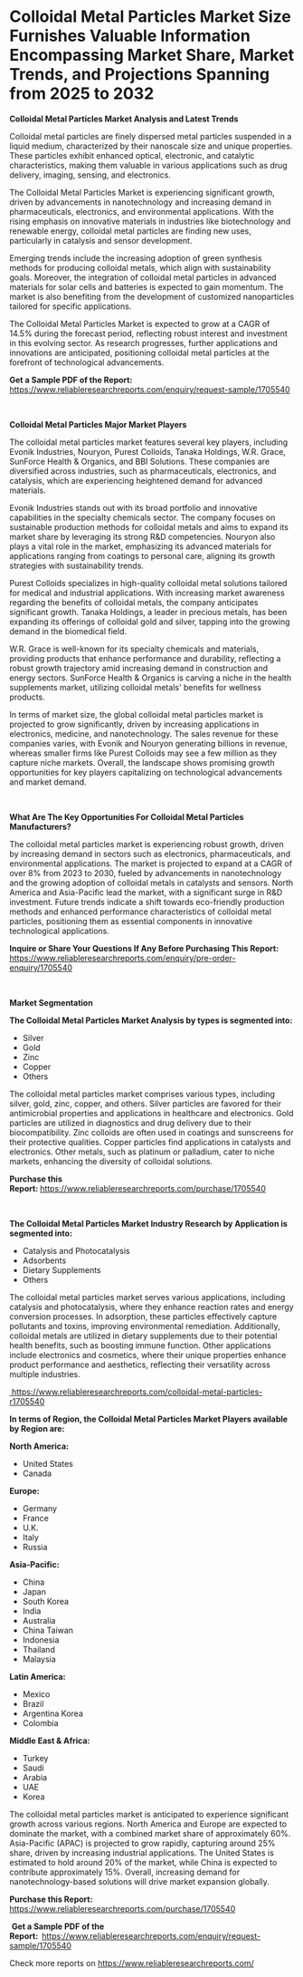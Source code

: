 <p><h1>Colloidal Metal Particles Market Size Furnishes Valuable Information Encompassing Market Share, Market Trends, and Projections Spanning from 2025 to 2032</h1></p><p><strong>Colloidal Metal Particles Market Analysis and Latest Trends</strong></p>
<p><p>Colloidal metal particles are finely dispersed metal particles suspended in a liquid medium, characterized by their nanoscale size and unique properties. These particles exhibit enhanced optical, electronic, and catalytic characteristics, making them valuable in various applications such as drug delivery, imaging, sensing, and electronics.</p><p>The Colloidal Metal Particles Market is experiencing significant growth, driven by advancements in nanotechnology and increasing demand in pharmaceuticals, electronics, and environmental applications. With the rising emphasis on innovative materials in industries like biotechnology and renewable energy, colloidal metal particles are finding new uses, particularly in catalysis and sensor development.</p><p>Emerging trends include the increasing adoption of green synthesis methods for producing colloidal metals, which align with sustainability goals. Moreover, the integration of colloidal metal particles in advanced materials for solar cells and batteries is expected to gain momentum. The market is also benefiting from the development of customized nanoparticles tailored for specific applications.</p><p>The Colloidal Metal Particles Market is expected to grow at a CAGR of 14.5% during the forecast period, reflecting robust interest and investment in this evolving sector. As research progresses, further applications and innovations are anticipated, positioning colloidal metal particles at the forefront of technological advancements.</p></p>
<p><strong>Get a Sample PDF of the Report:&nbsp;</strong> <a href="https://www.reliableresearchreports.com/enquiry/request-sample/1705540?utm_campaign=3275&utm_medium=2&utm_source=Github&utm_content=ia&utm_term=31032025&utm_id=colloidal-metal-particles">https://www.reliableresearchreports.com/enquiry/request-sample/1705540</a></p>
<p>&nbsp;</p>
<p><strong>Colloidal Metal Particles Major Market Players</strong></p>
<p><p>The colloidal metal particles market features several key players, including Evonik Industries, Nouryon, Purest Colloids, Tanaka Holdings, W.R. Grace, SunForce Health & Organics, and BBI Solutions. These companies are diversified across industries, such as pharmaceuticals, electronics, and catalysis, which are experiencing heightened demand for advanced materials.</p><p>Evonik Industries stands out with its broad portfolio and innovative capabilities in the specialty chemicals sector. The company focuses on sustainable production methods for colloidal metals and aims to expand its market share by leveraging its strong R&D competencies. Nouryon also plays a vital role in the market, emphasizing its advanced materials for applications ranging from coatings to personal care, aligning its growth strategies with sustainability trends.</p><p>Purest Colloids specializes in high-quality colloidal metal solutions tailored for medical and industrial applications. With increasing market awareness regarding the benefits of colloidal metals, the company anticipates significant growth. Tanaka Holdings, a leader in precious metals, has been expanding its offerings of colloidal gold and silver, tapping into the growing demand in the biomedical field.</p><p>W.R. Grace is well-known for its specialty chemicals and materials, providing products that enhance performance and durability, reflecting a robust growth trajectory amid increasing demand in construction and energy sectors. SunForce Health & Organics is carving a niche in the health supplements market, utilizing colloidal metals' benefits for wellness products.</p><p>In terms of market size, the global colloidal metal particles market is projected to grow significantly, driven by increasing applications in electronics, medicine, and nanotechnology. The sales revenue for these companies varies, with Evonik and Nouryon generating billions in revenue, whereas smaller firms like Purest Colloids may see a few million as they capture niche markets. Overall, the landscape shows promising growth opportunities for key players capitalizing on technological advancements and market demand.</p></p>
<p>&nbsp;</p>
<p><strong>What Are The Key Opportunities For Colloidal Metal Particles Manufacturers?</strong></p>
<p><p>The colloidal metal particles market is experiencing robust growth, driven by increasing demand in sectors such as electronics, pharmaceuticals, and environmental applications. The market is projected to expand at a CAGR of over 8% from 2023 to 2030, fueled by advancements in nanotechnology and the growing adoption of colloidal metals in catalysts and sensors. North America and Asia-Pacific lead the market, with a significant surge in R&D investment. Future trends indicate a shift towards eco-friendly production methods and enhanced performance characteristics of colloidal metal particles, positioning them as essential components in innovative technological applications.</p></p>
<p><strong>Inquire or Share Your Questions If Any Before Purchasing This Report:</strong> <a href="https://www.reliableresearchreports.com/enquiry/pre-order-enquiry/1705540?utm_campaign=3275&utm_medium=2&utm_source=Github&utm_content=ia&utm_term=31032025&utm_id=colloidal-metal-particles">https://www.reliableresearchreports.com/enquiry/pre-order-enquiry/1705540</a></p>
<p>&nbsp;</p>
<p><strong>Market Segmentation</strong></p>
<p><strong>The Colloidal Metal Particles Market Analysis by types is segmented into:</strong></p>
<p><ul><li>Silver</li><li>Gold</li><li>Zinc</li><li>Copper</li><li>Others</li></ul></p>
<p><p>The colloidal metal particles market comprises various types, including silver, gold, zinc, copper, and others. Silver particles are favored for their antimicrobial properties and applications in healthcare and electronics. Gold particles are utilized in diagnostics and drug delivery due to their biocompatibility. Zinc colloids are often used in coatings and sunscreens for their protective qualities. Copper particles find applications in catalysts and electronics. Other metals, such as platinum or palladium, cater to niche markets, enhancing the diversity of colloidal solutions.</p></p>
<p><strong>Purchase this Report:&nbsp;</strong><a href="https://www.reliableresearchreports.com/purchase/1705540?utm_campaign=3275&utm_medium=2&utm_source=Github&utm_content=ia&utm_term=31032025&utm_id=colloidal-metal-particles">https://www.reliableresearchreports.com/purchase/1705540</a></p>
<p>&nbsp;</p>
<p><strong>The Colloidal Metal Particles Market Industry Research by Application is segmented into:</strong></p>
<p><ul><li>Catalysis and Photocatalysis</li><li>Adsorbents</li><li>Dietary Supplements</li><li>Others</li></ul></p>
<p><p>The colloidal metal particles market serves various applications, including catalysis and photocatalysis, where they enhance reaction rates and energy conversion processes. In adsorption, these particles effectively capture pollutants and toxins, improving environmental remediation. Additionally, colloidal metals are utilized in dietary supplements due to their potential health benefits, such as boosting immune function. Other applications include electronics and cosmetics, where their unique properties enhance product performance and aesthetics, reflecting their versatility across multiple industries.</p></p>
<p><a href="https://www.reliableresearchreports.com/colloidal-metal-particles-r1705540?utm_campaign=3275&utm_medium=2&utm_source=Github&utm_content=ia&utm_term=31032025&utm_id=colloidal-metal-particles">&nbsp;https://www.reliableresearchreports.com/colloidal-metal-particles-r1705540</a></p>
<p><strong>In terms of Region, the Colloidal Metal Particles Market Players available by Region are:</strong></p>
<p>
    <p> <strong> North America: </strong>
        <ul>
            <li>United States</li>
            <li>Canada</li>
        </ul>
        </p> 
    <p> <strong> Europe: </strong>
        <ul>
            <li>Germany</li>
            <li>France</li>
            <li>U.K.</li>
            <li>Italy</li>
            <li>Russia</li>
        </ul>
        </p> 
    <p> <strong> Asia-Pacific: </strong>
        <ul>
            <li>China</li>
            <li>Japan</li>
            <li>South Korea</li>
            <li>India</li>
            <li>Australia</li>
            <li>China Taiwan</li>
            <li>Indonesia</li>
            <li>Thailand</li>
            <li>Malaysia</li>
        </ul>
        </p> 
    <p> <strong> Latin America: </strong>
        <ul>
            <li>Mexico</li>
            <li>Brazil</li>
            <li>Argentina Korea</li>
            <li>Colombia</li>
        </ul>
        </p> 
    <p> <strong> Middle East & Africa: </strong>
        <ul>
            <li>Turkey</li>
            <li>Saudi</li>
            <li>Arabia</li>
            <li>UAE</li>
            <li>Korea</li>
        </ul>
    </p>
    </p>
<p><p>The colloidal metal particles market is anticipated to experience significant growth across various regions. North America and Europe are expected to dominate the market, with a combined market share of approximately 60%. Asia-Pacific (APAC) is projected to grow rapidly, capturing around 25% share, driven by increasing industrial applications. The United States is estimated to hold around 20% of the market, while China is expected to contribute approximately 15%. Overall, increasing demand for nanotechnology-based solutions will drive market expansion globally.</p></p>
<p><strong>Purchase this Report: </strong><a href="https://www.reliableresearchreports.com/purchase/1705540?utm_campaign=3275&utm_medium=2&utm_source=Github&utm_content=ia&utm_term=31032025&utm_id=colloidal-metal-particles">https://www.reliableresearchreports.com/purchase/1705540</a></p>
<p>&nbsp;<strong>Get a Sample PDF of the Report:&nbsp;&nbsp;</strong><a href="https://www.reliableresearchreports.com/enquiry/request-sample/1705540?utm_campaign=3275&utm_medium=2&utm_source=Github&utm_content=ia&utm_term=31032025&utm_id=colloidal-metal-particles">https://www.reliableresearchreports.com/enquiry/request-sample/1705540</a></p>
<p><strong></strong></p>
<p>Check more reports on <a href="https://www.reliableresearchreports.com/?utm_campaign=3275&utm_medium=2&utm_source=Github&utm_content=ia&utm_term=31032025&utm_id=colloidal-metal-particles">https://www.reliableresearchreports.com/</a></p>